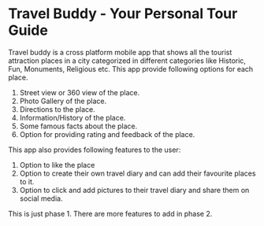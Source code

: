 # Travel Buddy - Your Personal Tour Guide
Travel buddy is a cross platform mobile app that shows all the tourist attraction places in a city categorized in different categories 
like Historic, Fun, Monuments, Religious etc. 
This app provide following options for each place.
  1. Street view or 360 view of the place.
  2. Photo Gallery of the place.
  3. Directions to the place.
  4. Information/History of the place.
  5. Some famous facts about the place.
  6. Option for providing rating and feedback of the place.

This app also provides following features to the user:
  1. Option to like the place
  2. Option to create their own travel diary and can add their favourite places to it.
  3. Option to click and add pictures to their travel diary and share them on social media. 

This is just phase 1. 
There are more features to add in phase 2.
